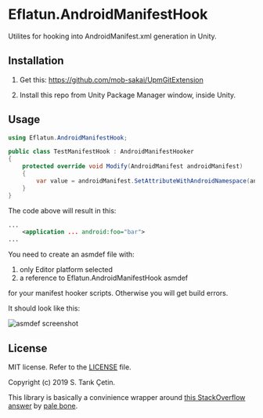 # Eflatun.AndroidManifestHook
Utilites for hooking into AndroidManifest.xml generation in Unity.

## Installation

1. Get this: https://github.com/mob-sakai/UpmGitExtension

2. Install this repo from Unity Package Manager window, inside Unity.

## Usage

```cs
using Eflatun.AndroidManifestHook;

public class TestManifestHook : AndroidManifestHooker
{
    protected override void Modify(AndroidManifest androidManifest)
    {
        var value = androidManifest.SetAttributeWithAndroidNamespace(androidManifest.ApplicationElement, "foo", "bar");
    }
}
```

The code above will result in this:
```xml
...
    <application ... android:foo="bar">
...
```

You need to create an asmdef file with:

1. only Editor platform selected 
2. a reference to Eflatun.AndroidManifestHook asmdef

for your manifest hooker scripts. Otherwise you will get build errors. 

It should look like this:

![asmdef screenshot](https://raw.githubusercontent.com/starikcetin/Eflatun.AndroidManifestHook/repo-res/asmdef.png)

## License

MIT license. Refer to the [LICENSE](/LICENSE) file.

Copyright (c) 2019 S. Tarık Çetin.

This library is basically a convinience wrapper around [this StackOverflow answer](https://stackoverflow.com/a/54894488/6301627) by [pale bone](https://stackoverflow.com/users/7613702/pale-bone).
